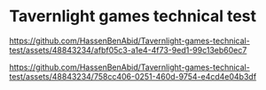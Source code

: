 # Tavernlight games technical test
 


https://github.com/HassenBenAbid/Tavernlight-games-technical-test/assets/48843234/afbf05c3-a1e4-4f73-9ed1-99c13eb60ec7



https://github.com/HassenBenAbid/Tavernlight-games-technical-test/assets/48843234/758cc406-0251-460d-9754-e4cd4e04b3df

